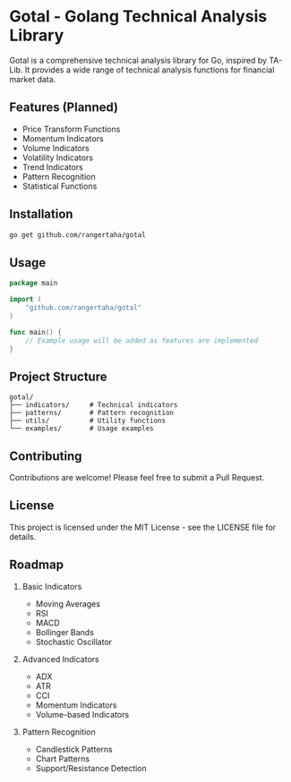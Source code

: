 # Gotal - Golang Technical Analysis Library

Gotal is a comprehensive technical analysis library for Go, inspired by TA-Lib. It provides a wide range of technical analysis functions for financial market data.

## Features (Planned)

- Price Transform Functions
- Momentum Indicators
- Volume Indicators
- Volatility Indicators
- Trend Indicators
- Pattern Recognition
- Statistical Functions

## Installation

```bash
go get github.com/rangertaha/gotal
```

## Usage

```go
package main

import (
    "github.com/rangertaha/gotal"
)

func main() {
    // Example usage will be added as features are implemented
}
```

## Project Structure

```
gotal/
├── indicators/     # Technical indicators
├── patterns/       # Pattern recognition
├── utils/          # Utility functions
└── examples/       # Usage examples
```

## Contributing

Contributions are welcome! Please feel free to submit a Pull Request.

## License

This project is licensed under the MIT License - see the LICENSE file for details.

## Roadmap

1. Basic Indicators
   - Moving Averages
   - RSI
   - MACD
   - Bollinger Bands
   - Stochastic Oscillator

2. Advanced Indicators
   - ADX
   - ATR
   - CCI
   - Momentum Indicators
   - Volume-based Indicators

3. Pattern Recognition
   - Candlestick Patterns
   - Chart Patterns
   - Support/Resistance Detection


